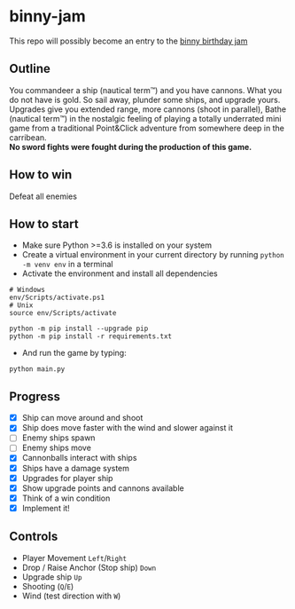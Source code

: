 # binny-jam
This repo will possibly become an entry to the [binny birthday jam](https://itch.io/jam/binnys-birthday-jam-2022)

## Outline
You commandeer a ship (nautical term™) and you have cannons. What you do not have is gold.
So sail away, plunder some ships, and upgrade yours.
Upgrades give you extended range, more cannons (shoot in parallel), 
Bathe (nautical term™) in the nostalgic feeling of playing a totally underrated mini game from a traditional Point&Click adventure from somewhere deep in the carribean.  
**No sword fights were fought during the production of this game.**

## How to win
Defeat all enemies

## How to start
- Make sure Python >=3.6 is installed on your system
- Create a virtual environment in your current directory by running `python -m venv env` in a terminal
- Activate the environment and install all dependencies
```shell
# Windows
env/Scripts/activate.ps1
# Unix
source env/Scripts/activate

python -m pip install --upgrade pip
python -m pip install -r requirements.txt
```
- And run the game by typing:
```shell
python main.py
```

## Progress
- [x] Ship can move around and shoot
- [x] Ship does move faster with the wind and slower against it
- [ ] Enemy ships spawn
- [ ] Enemy ships move
- [x] Cannonballs interact with ships
- [x] Ships have a damage system
- [x] Upgrades for player ship
- [x] Show upgrade points and cannons available
- [x] Think of a win condition
- [x] Implement it!

## Controls
- Player Movement `Left`/`Right`
- Drop / Raise Anchor (Stop ship) `Down`
- Upgrade ship `Up` 
- Shooting (`Q`/`E`)
- Wind (test direction with `W`)
